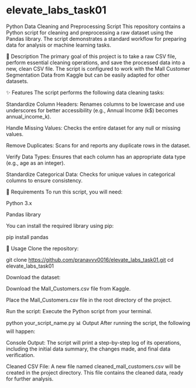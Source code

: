 ﻿# elevate_labs_task01

Python Data Cleaning and Preprocessing Script
This repository contains a Python script for cleaning and preprocessing a raw dataset using the Pandas library. The script demonstrates a standard workflow for preparing data for analysis or machine learning tasks.

📝 Description
The primary goal of this project is to take a raw CSV file, perform essential cleaning operations, and save the processed data into a new, clean CSV file. The script is configured to work with the Mall Customer Segmentation Data from Kaggle but can be easily adapted for other datasets.

✨ Features
The script performs the following data cleaning tasks:

Standardize Column Headers: Renames columns to be lowercase and use underscores for better accessibility (e.g., Annual Income (k$) becomes annual_income_k).

Handle Missing Values: Checks the entire dataset for any null or missing values.

Remove Duplicates: Scans for and reports any duplicate rows in the dataset.

Verify Data Types: Ensures that each column has an appropriate data type (e.g., age as an integer).

Standardize Categorical Data: Checks for unique values in categorical columns to ensure consistency.

🔧 Requirements
To run this script, you will need:

Python 3.x

Pandas library

You can install the required library using pip:

pip install pandas

🚀 Usage
Clone the repository:

git clone https://github.com/pranavvv0016/elevate_labs_task01.git
cd elevate_labs_task01

Download the dataset:

Download the Mall_Customers.csv file from Kaggle.

Place the Mall_Customers.csv file in the root directory of the project.

Run the script:
Execute the Python script from your terminal.

python your_script_name.py
📊 Output
After running the script, the following will happen:

Console Output: The script will print a step-by-step log of its operations, including the initial data summary, the changes made, and final data verification.

Cleaned CSV File: A new file named cleaned_mall_customers.csv will be created in the project directory. This file contains the cleaned data, ready for further analysis.
